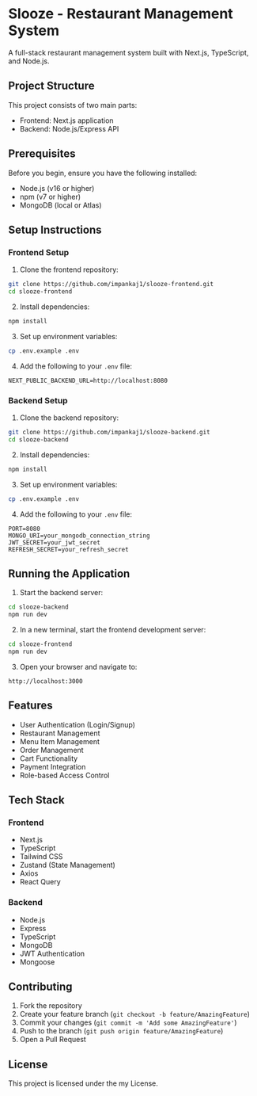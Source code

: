 # Slooze - Restaurant Management System

A full-stack restaurant management system built with Next.js, TypeScript, and Node.js.

## Project Structure

This project consists of two main parts:

- Frontend: Next.js application
- Backend: Node.js/Express API

## Prerequisites

Before you begin, ensure you have the following installed:

- Node.js (v16 or higher)
- npm (v7 or higher)
- MongoDB (local or Atlas)

## Setup Instructions

### Frontend Setup

1. Clone the frontend repository:

```bash
git clone https://github.com/impankaj1/slooze-frontend.git
cd slooze-frontend
```

2. Install dependencies:

```bash
npm install
```

3. Set up environment variables:

```bash
cp .env.example .env
```

4. Add the following to your `.env` file:

```env
NEXT_PUBLIC_BACKEND_URL=http://localhost:8080
```

### Backend Setup

1. Clone the backend repository:

```bash
git clone https://github.com/impankaj1/slooze-backend.git
cd slooze-backend
```

2. Install dependencies:

```bash
npm install
```

3. Set up environment variables:

```bash
cp .env.example .env
```

4. Add the following to your `.env` file:

```env
PORT=8080
MONGO_URI=your_mongodb_connection_string
JWT_SECRET=your_jwt_secret
REFRESH_SECRET=your_refresh_secret
```

## Running the Application

1. Start the backend server:

```bash
cd slooze-backend
npm run dev
```

2. In a new terminal, start the frontend development server:

```bash
cd slooze-frontend
npm run dev
```

3. Open your browser and navigate to:

```
http://localhost:3000
```

## Features

- User Authentication (Login/Signup)
- Restaurant Management
- Menu Item Management
- Order Management
- Cart Functionality
- Payment Integration
- Role-based Access Control

## Tech Stack

### Frontend

- Next.js
- TypeScript
- Tailwind CSS
- Zustand (State Management)
- Axios
- React Query

### Backend

- Node.js
- Express
- TypeScript
- MongoDB
- JWT Authentication
- Mongoose

## Contributing

1. Fork the repository
2. Create your feature branch (`git checkout -b feature/AmazingFeature`)
3. Commit your changes (`git commit -m 'Add some AmazingFeature'`)
4. Push to the branch (`git push origin feature/AmazingFeature`)
5. Open a Pull Request

## License

This project is licensed under the my License.
